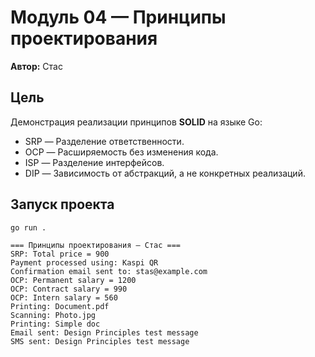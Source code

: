# Модуль 04 — Принципы проектирования  
**Автор:** Стас  

## Цель
Демонстрация реализации принципов **SOLID** на языке Go:
- SRP — Разделение ответственности.
- OCP — Расширяемость без изменения кода.
- ISP — Разделение интерфейсов.
- DIP — Зависимость от абстракций, а не конкретных реализаций.

## Запуск проекта
```bash
go run .
```
```Пример вывода
=== Принципы проектирования — Стас ===
SRP: Total price = 900
Payment processed using: Kaspi QR
Confirmation email sent to: stas@example.com
OCP: Permanent salary = 1200
OCP: Contract salary = 990
OCP: Intern salary = 560
Printing: Document.pdf
Scanning: Photo.jpg
Printing: Simple doc
Email sent: Design Principles test message
SMS sent: Design Principles test message